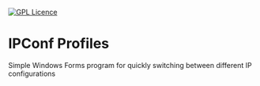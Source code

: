 [![GPL Licence](https://badges.frapsoft.com/os/gpl/gpl.png?v=103)](https://opensource.org/licenses/GPL-3.0/)

# IPConf Profiles
Simple Windows Forms program for quickly switching between different IP configurations
